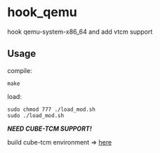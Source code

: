 # hook_qemu
hook qemu-system-x86_64 and add vtcm support

## Usage

compile:

```shell
make
```

load:

```shell
sudo chmod 777 ./load_mod.sh
sudo ./load_mod.sh
```

***NEED CUBE-TCM SUPPORT!***

build cube-tcm environment => [here](<https://github.com/Akiko97/auto-vtcm>)

